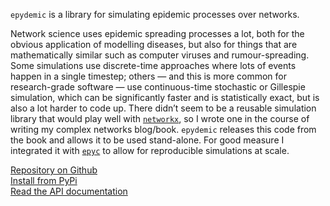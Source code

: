 <!--
.. title: epydemic
.. slug: epydemic
.. date: 2020-06-17 16:31:46 UTC+01:00
.. tags: python, computation science, network science, epidemic spreading, simulation
.. category: development
.. link: https://github.com/simoninireland/epydemic
.. description: 
.. type: text
-->

`epydemic` is a library for simulating epidemic processes over
networks.

Network science uses epidemic spreading processes a lot, both for the
obvious application of modelling diseases, but also for things that
are mathematically similar such as computer viruses and
rumour-spreading. Some simulations use discrete-time approaches where
lots of events happen in a single timestep; others — and this is more
common for research-grade software — use continuous-time stochastic or
Gillespie simulation, which can be significantly faster and is
statistically exact, but is also a lot harder to code up. There didn’t
seem to be a reusable simulation library that would play well with
[`networkx`](https://networkx.github.io/), so I wrote one in the
course of writing my complex networks blog/book. `epydemic` releases
this code from the book and allows it to be used stand-alone. For good
measure I integrated it with [`epyc`](/pages/epyc/) to allow for reproducible
simulations at scale.

[Repository on Github](https://github.com/simoninireland/epydemic) <br>
[Install from PyPi](https://pypi.python.org/project/epydemic) <br>
[Read the API documentation](https://pyepydemic.readthedocs.io/en/latest/)
